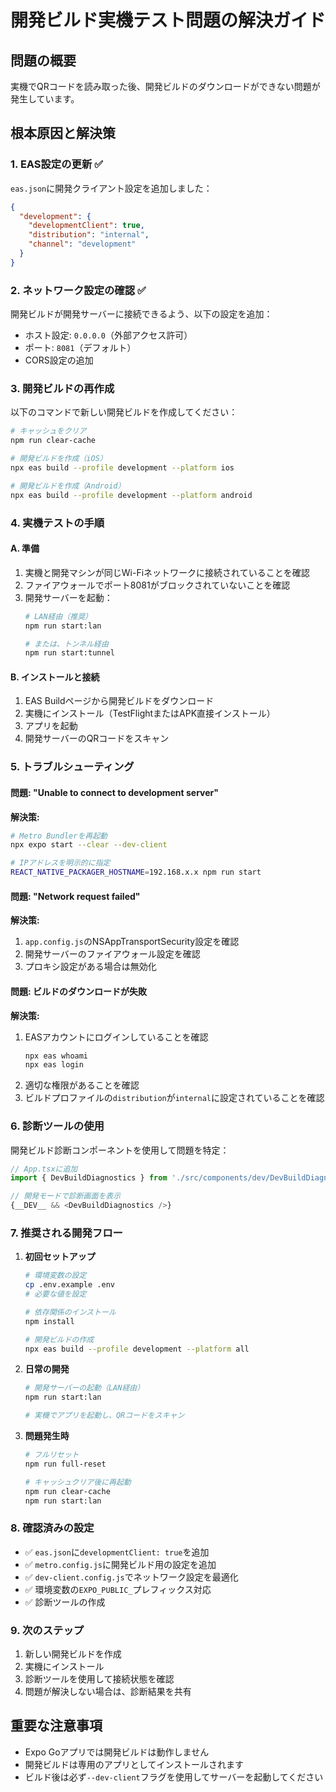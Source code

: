 # 開発ビルド実機テスト問題の解決ガイド

## 問題の概要
実機でQRコードを読み取った後、開発ビルドのダウンロードができない問題が発生しています。

## 根本原因と解決策

### 1. EAS設定の更新 ✅
`eas.json`に開発クライアント設定を追加しました：
```json
{
  "development": {
    "developmentClient": true,
    "distribution": "internal",
    "channel": "development"
  }
}
```

### 2. ネットワーク設定の確認 ✅
開発ビルドが開発サーバーに接続できるよう、以下の設定を追加：
- ホスト設定: `0.0.0.0`（外部アクセス許可）
- ポート: `8081`（デフォルト）
- CORS設定の追加

### 3. 開発ビルドの再作成
以下のコマンドで新しい開発ビルドを作成してください：

```bash
# キャッシュをクリア
npm run clear-cache

# 開発ビルドを作成（iOS）
npx eas build --profile development --platform ios

# 開発ビルドを作成（Android）
npx eas build --profile development --platform android
```

### 4. 実機テストの手順

#### A. 準備
1. 実機と開発マシンが同じWi-Fiネットワークに接続されていることを確認
2. ファイアウォールでポート8081がブロックされていないことを確認
3. 開発サーバーを起動：
   ```bash
   # LAN経由（推奨）
   npm run start:lan
   
   # または、トンネル経由
   npm run start:tunnel
   ```

#### B. インストールと接続
1. EAS Buildページから開発ビルドをダウンロード
2. 実機にインストール（TestFlightまたはAPK直接インストール）
3. アプリを起動
4. 開発サーバーのQRコードをスキャン

### 5. トラブルシューティング

#### 問題: "Unable to connect to development server"
**解決策:**
```bash
# Metro Bundlerを再起動
npx expo start --clear --dev-client

# IPアドレスを明示的に指定
REACT_NATIVE_PACKAGER_HOSTNAME=192.168.x.x npm run start
```

#### 問題: "Network request failed"
**解決策:**
1. `app.config.js`のNSAppTransportSecurity設定を確認
2. 開発サーバーのファイアウォール設定を確認
3. プロキシ設定がある場合は無効化

#### 問題: ビルドのダウンロードが失敗
**解決策:**
1. EASアカウントにログインしていることを確認
   ```bash
   npx eas whoami
   npx eas login
   ```
2. 適切な権限があることを確認
3. ビルドプロファイルの`distribution`が`internal`に設定されていることを確認

### 6. 診断ツールの使用

開発ビルド診断コンポーネントを使用して問題を特定：

```typescript
// App.tsxに追加
import { DevBuildDiagnostics } from './src/components/dev/DevBuildDiagnostics';

// 開発モードで診断画面を表示
{__DEV__ && <DevBuildDiagnostics />}
```

### 7. 推奨される開発フロー

1. **初回セットアップ**
   ```bash
   # 環境変数の設定
   cp .env.example .env
   # 必要な値を設定
   
   # 依存関係のインストール
   npm install
   
   # 開発ビルドの作成
   npx eas build --profile development --platform all
   ```

2. **日常の開発**
   ```bash
   # 開発サーバーの起動（LAN経由）
   npm run start:lan
   
   # 実機でアプリを起動し、QRコードをスキャン
   ```

3. **問題発生時**
   ```bash
   # フルリセット
   npm run full-reset
   
   # キャッシュクリア後に再起動
   npm run clear-cache
   npm run start:lan
   ```

### 8. 確認済みの設定

- ✅ `eas.json`に`developmentClient: true`を追加
- ✅ `metro.config.js`に開発ビルド用の設定を追加
- ✅ `dev-client.config.js`でネットワーク設定を最適化
- ✅ 環境変数の`EXPO_PUBLIC_`プレフィックス対応
- ✅ 診断ツールの作成

### 9. 次のステップ

1. 新しい開発ビルドを作成
2. 実機にインストール
3. 診断ツールを使用して接続状態を確認
4. 問題が解決しない場合は、診断結果を共有

## 重要な注意事項

- Expo Goアプリでは開発ビルドは動作しません
- 開発ビルドは専用のアプリとしてインストールされます
- ビルド後は必ず`--dev-client`フラグを使用してサーバーを起動してください